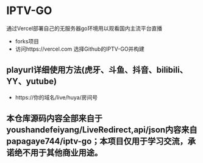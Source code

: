 # IPTV-GO
通过Vercel部署自己的无服务器go环境用以观看国内主流平台直播
- forks项目
- 访问https://vercel.com 选择Github的IPTV-GO并构建
## playurl详细使用方法(虎牙、斗鱼、抖音、bilibili、YY、yutube)
- https://你的域名/live/huya/房间号
## 本仓库源码内容全部来自于youshandefeiyang/LiveRedirect,api/json内容来自papagaye744/iptv-go；本项目仅用于学习交流，承诺绝不用于其他商业用途。

